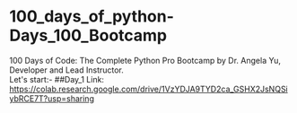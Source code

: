 # 100_days_of_python-Days_100_Bootcamp
 100 Days of Code: The Complete Python Pro Bootcamp by Dr. Angela Yu, Developer and Lead Instructor.
<br>
Let's start:-
##Day_1
Link: https://colab.research.google.com/drive/1VzYDJA9TYD2ca_GSHX2JsNQSiybRCE7T?usp=sharing
